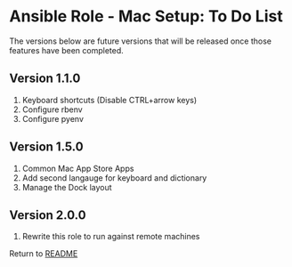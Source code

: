 Ansible Role - Mac Setup: To Do List
====================================
The versions below are future versions that will be released once those features have been completed.

Version 1.1.0
-------------

1. Keyboard shortcuts (Disable CTRL+arrow keys)
2. Configure rbenv
3. Configure pyenv

Version 1.5.0
-------------

1. Common Mac App Store Apps
2. Add second langauge for keyboard and dictionary
3. Manage the Dock layout

Version 2.0.0
-------------

1. Rewrite this role to run against remote machines

Return to [README](README.md)
